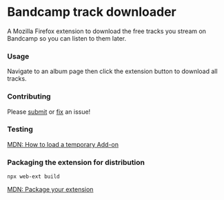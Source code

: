 # Bandcamp track downloader

A Mozilla Firefox extension to download the free tracks you stream on Bandcamp so you can listen to them later.

### Usage

Navigate to an album page then click the extension button to download all tracks.

### Contributing

Please [submit](https://github.com/davidlpoole/bcdler/issues/new) or [fix](https://github.com/davidlpoole/bcdler/issues) an issue!

### Testing

[MDN: How to load a temporary Add-on](https://developer.mozilla.org/en-US/docs/Mozilla/Add-ons/WebExtensions/Your_first_WebExtension#installing)

### Packaging the extension for distribution

`npx web-ext build`

[MDN: Package your extension](https://extensionworkshop.com/documentation/publish/package-your-extension/)